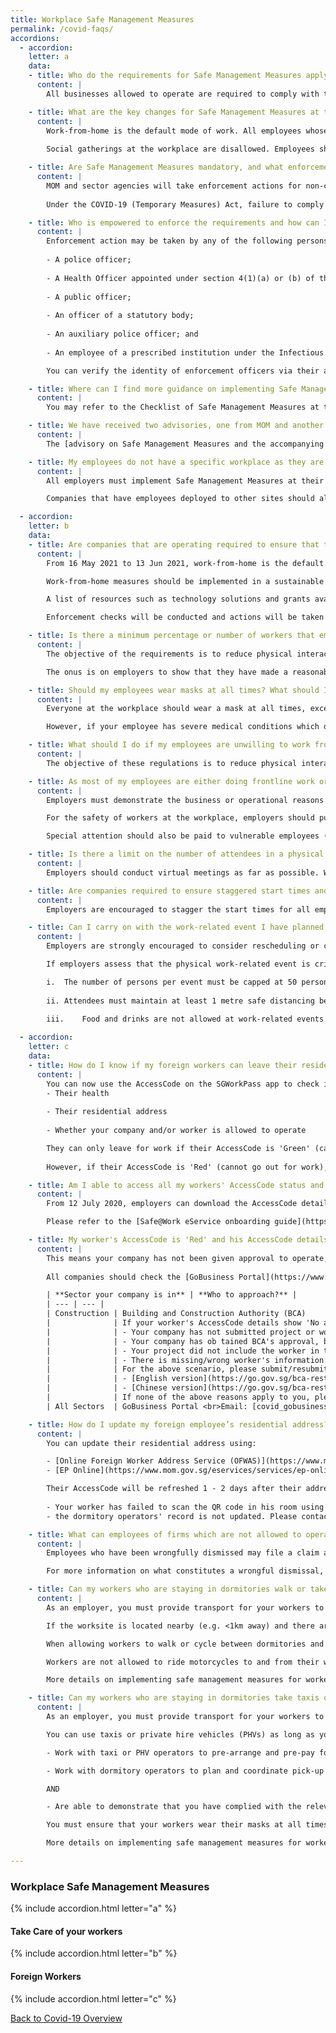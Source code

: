```yaml
---
title: Workplace Safe Management Measures
permalink: /covid-faqs/
accordions:
  - accordion:
    letter: a
    data:
    - title: Who do the requirements for Safe Management Measures apply to?
      content: |
        All businesses allowed to operate are required to comply with the Safe Management Measures (SMMs) for workplaces as well as the SMMs for their sector/activity. 

    - title: What are the key changes for Safe Management Measures at the workplace that will take effect from 16 May 2021 to 13 June 2021?
      content: |
        Work-from-home is the default mode of work. All employees whose functions can be performed remotely must work from home. Employers must provide the necessary facilities and direct their employees to work from home wherever possible. Employees who are unable to work from home, for reasons due to the nature of their work (e.g. their work can only be done with equipment that is confined to the workplace) can continue working on-site.
        
        Social gatherings at the workplace are disallowed. Employees should have their meal breaks at the workplace individually.

    - title: Are Safe Management Measures mandatory, and what enforcement actions will MOM take against businesses that do not implement it?
      content: |
        MOM and sector agencies will take enforcement actions for non-compliance of Safe Management Measures. For workplaces that severely lack Safe Management Measures, MOM will direct employers to stop operations at the workplace. Employers will have to take steps to ensure that Safe Management Measures are in place before operations can resume.
        
        Under the COVID-19 (Temporary Measures) Act, failure to comply with Safe Management Measures is punishable with a fine of up to $10,000 or imprisonment of up to 6 months, or both. Repeated non-compliance is punishable with a fine of up to $20,000 or imprisonment of up to 12 months, or both.

    - title: Who is empowered to enforce the requirements and how can I verify the identity of enforcement officers inspecting my workplace?
      content: |
        Enforcement action may be taken by any of the following persons under the COVID-19 (Temporary Measures) Act:
        
        - A police officer;
        
        - A Health Officer appointed under section 4(1)(a) or (b) of the Infectious Diseases Act;
        
        - A public officer;
        
        - An officer of a statutory body;
        
        - An auxiliary police officer; and
        
        - An employee of a prescribed institution under the Infectious Diseases Act.

        You can verify the identity of enforcement officers via their authority cards or their public service identification cards.

    - title: Where can I find more guidance on implementing Safe Management Measures in the workplace?
      content: |
        You may refer to the Checklist of Safe Management Measures at the Workplace for Resumption of Business Activities [here](https://www.mom.gov.sg/-/media/mom/documents/covid-19/annex-b-checklist-of-safe-management-measures.pdf){:target="_blank"}, for an overview of the requirements that must be fulfilled prior to resuming business activities at the workplace. For more information, please refer [here](https://www.mom.gov.sg/covid-19/frequently-asked-questions/safe-management-measures){:target="_blank"}.

    - title: We have received two advisories, one from MOM and another from the sector agency. Which one do we follow?  
      content: |
        The [advisory on Safe Management Measures and the accompanying checklist](https://www.mom.gov.sg/covid-19/requirements-for-safe-management-measures){:target="_blank"} issued by MOM are for workplaces in general. Where there may be sector-specific considerations, companies should also refer to the sector-specific advisories issued. All businesses are required to comply with the Safe Management Measures (SMMs) for workplaces issued by MOM as well as the SMMs for their sector/activity. 

    - title: My employees do not have a specific workplace as they are deployed to client’s site to provide goods and services. How can I implement Safe Management Measures?
      content: |
        All employers must implement Safe Management Measures at their workplaces for all employees and contractors. 

        Companies that have employees deployed to other sites should also ensure that their employees comply with the Safe Management Measures put in place at these sites. In fact, some of the Safe Management Measures can be implemented by employers regardless of where employees are deployed, such as health monitoring.   

  - accordion:
    letter: b
    data:
    - title: Are companies that are operating required to ensure that their employees work from home?
      content: |
        From 16 May 2021 to 13 Jun 2021, work-from-home is the default mode of work and employers must provide the necessary facilities and direct their employees to work from home wherever possible.

        Work-from-home measures should be implemented in a sustainable manner that enables employees to maintain work-life harmony while continuing to meet business needs. The [tripartite advisory on mental well-being at workplaces](https://www.mom.gov.sg/covid-19/tripartite-advisory-on-mental-well-being-at-workplaces){:target="_blank"} sets out practical guidance on measures that employers can adopt to support their employees’ mental well-being. 

        A list of resources such as technology solutions and grants available to assist companies is available [here](https://www.mom.gov.sg/-/media/mom/documents/covid-19/annex-a-resources-to-assist-companies.pdf){:target="_blank"}.

        Enforcement checks will be conducted and actions will be taken against businesses for non-compliance. 

    - title: Is there a minimum percentage or number of workers that employers must place on work-from-home arrangements?
      content: |
        The objective of the requirements is to reduce physical interactions in the workplace in order to minimise spread of COVID-19. Employers should focus on providing the facilities necessary and directing every worker to work from home, as far as reasonably practicable. The proportion of employees that can do so will vary in different workplaces and sectors due to differing operational requirements. 

        The onus is on employers to show that they have made a reasonable effort to facilitate working from home, including reviewing and transforming business processes through technology to support remote working e.g. e-payment, e-invoicing, e-signatures. 

    - title: Should my employees wear masks at all times? What should I do if my employee has a medical condition?
      content: |
        Everyone at the workplace should wear a mask at all times, except when eating, drinking, consuming medication or engaging in strenuous physical exercise. 

        However, if your employee has severe medical conditions which do not make it possible to wear a mask, they can wear a face shield in lieu of a mask. 

    - title: What should I do if my employees are unwilling to work from home because their home is not conducive for work?
      content: |
        The objective of these regulations is to reduce physical interactions in order to prevent spread of COVID-19. Employers can consider different ways to implement working arrangements that comply with the Safe Management Measures for the workplace, while taking business and employee preferences into account.

    - title: As most of my employees are either doing frontline work or fieldwork operations, it is not feasible for me to rearrange the work such that they can work-from-home. Will I be penalised for not providing such work arrangements?
      content: |
        Employers must demonstrate the business or operational reasons why the workers working at the workplace are unable to work-from-home despite review and redesign of work processes. Inspectors will assess the efforts put in by companies to implement work-from-home arrangements based on the practicality of whether the workers can work-from-home given the nature of the job.

        For the safety of workers at the workplace, employers should put in place other Safe Management Measures at the workplace (e.g. ensuring safe distancing, ensuring use of SafeEntry, etc.) to provide a safe working environment and minimize risk of further outbreaks. 

        Special attention should also be paid to vulnerable employees (e.g. persons who are aged 60 and above, and patients who are immunocompromised or have concurrent medical conditions) to enable them to work-from-home. Employers are encouraged to enable these employees to work-from-home, allow them to travel to/from work at off-peak timings, temporarily redeploy them to another role within the company, or take other appropriate measures to reduce their exposure to infection risk.

    - title: Is there a limit on the number of attendees in a physical meeting?
      content: |
        Employers should conduct virtual meetings as far as possible. Where physical meetings are assessed to be necessary, they are subject to a cap of 50 physical attendees and there must be 1m safe distancing between all individuals. Attendees must be masked.

    - title: Are companies required to ensure staggered start times and implement flexible workplace hours for employees at the workplace?
      content: |
        Employers are encouraged to stagger the start times for all employees who are unable to work from home (due to the nature of their work, or their work can only be done with equipment that is confined to the workplace) such that at least half of all employees arrive at the workplace at or after 10am, as far as possible. This would enable more employees to avoid peak-hour travel, especially if employees require the use of public transport. Timings of lunch and other breaks should also be staggered accordingly.

    - title: Can I carry on with the work-related event I have planned between 16 May and 13 June, given the tighter measures that were announced for this period? 
      content: |
        Employers are strongly encouraged to consider rescheduling or convert to virtual those work-related events that are not critical, in view of the recent trends in community transmission of COVID-19. 

        If employers assess that the physical work-related event is critical, they may proceed with strict implementation of SMM.  

        i.	The number of persons per event must be capped at 50 persons to limit the risk of exposure to infection.
        
        ii.	Attendees must maintain at least 1 metre safe distancing between individual attendees, as per the requirement at the workplace.
        
        iii.	Food and drinks are not allowed at work-related events.

  - accordion:
    letter: c
    data:
    - title: How do I know if my foreign workers can leave their residence for work?
      content: |
        You can now use the AccessCode on the SGWorkPass app to check if your foreign employees can leave their residence (dormitory or non-dormitory housing) for work. The status of your employees' AccessCode takes into account 3 broad parameters:
        - Their health
        
        - Their residential address
        
        - Whether your company and/or worker is allowed to operate

        They can only leave for work if their AccessCode is 'Green' (can go out for work).
        
        However, if their AccessCode is 'Red' (cannot go out for work), they are not allowed to leave for work.

    - title: Am I able to access all my workers' AccessCode status and details, instead of checking individually using the SGWorkPass?
      content: |
        From 12 July 2020, employers can download the AccessCode details of their workers from a new [Safe@Work eService](https://www.mom.gov.sg/eservices/services/safe-work){:target="_blank"}. For a start, AccessCode statuses of workers who hold a Work Permit or S Pass will be available. 

        Please refer to the [Safe@Work eService onboarding guide](https://www.mom.gov.sg/-/media/mom/documents/safety-health/user-guides/safe-work/user-guide-safe-work.pdf?la=en&hash=58E40C481AF9D908461569E56A92AD6D){:target="_blank"} for more information.

    - title: My worker's AccessCode is 'Red' and his AccessCode details shows 'No approval to start work'. What should I do?
      content: |
        This means your company has not been given approval to operate, and/or your workers are not allowed to start work.
        
        All companies should check the [GoBusiness Portal](https://www.gobusiness.gov.sg/covid/){:target="_blank"} to find out if they are allowed to operate. Please approach your respective lead agencies for assistance:

        | **Sector your company is in** | **Who to approach?** |
        | --- | --- |
        | Construction | Building and Construction Authority (BCA) 
        |              | If your worker's AccessCode details show 'No approval to start work', it could be because:
        |              | - Your company has not submitted project or workers to BCA for approval
        |              | - Your company has ob tained BCA's approval, but:
        |              | - Your project did not include the worker in the submission for approval
        |              | - There is missing/wrong worker's information in the submission (e.g. wrong FIN/UEN or FIN entered is not under the employment of the UEN entered)
        |              | For the above scenario, please submit/resubmit an application for construction/supply works at BCA's website. Please refer to the links below the application process:
        |              | - [English version](https://go.gov.sg/bca-restart-navigator){:target="_blank"}
        |              | - [Chinese version](https://go.gov.sg/bca-restart-navigator-chi){:target="_blank"}
        |              | If none of the above reasons apply to you, please contact BCA at [bca_safeworkforce@bca.gov.sg](mailto:bca_safeworkforce@bca.gov.sg) for assistance. |
        | All Sectors  | GoBusiness Portal <br>Email: [covid_gobusiness@mti.gov.sg](mailto:covid_gobusiness@mti.gov.sg) |

    - title: How do I update my foreign employee’s residential address?
      content: |
        You can update their residential address using: 

        - [Online Foreign Worker Address Service (OFWAS)](https://www.mom.gov.sg/eservices/services/ofwas){:target="_blank"} for Work Permit holders
        - [EP Online](https://www.mom.gov.sg/eservices/services/ep-online){:target="_blank"} for Employment Pass and S Pass holders 

        Their AccessCode will be refreshed 1 - 2 days after their addresses are updated in OFWAS or EP Online. If their AccessCode is not refreshed, it may mean:
        
        - Your worker has failed to scan the QR code in his room using the FWMOMCare App; or
        - the dormitory operators' record is not updated. Please contact the dormitory operator to rectify this.

    - title: What can employees of firms which are not allowed to operate do, if they are told to leave the company due to refusal to report to work?  
      content: |
        Employees who have been wrongfully dismissed may file a claim against the wrongful dismissal or make a phone advisory appointment with the Tripartite Alliance for Dispute Management (TADM) at [https://www.tal.sg/tadm/eServices](https://www.tal.sg/tadm/eServices){:target="_blank"}. 

        For more information on what constitutes a wrongful dismissal, please refer to the [Tripartite Guidelines on Wrongful Dismissal](https://www.mom.gov.sg/employment-practices/termination-of-employment/unfair-dismissal#what-is-a-wrongful-dismissal){:target="_blank"}. 

    - title: Can my workers who are staying in dormitories walk or take their own personal transport (e.g. bicycle, motorcycles) to and from their worksites?
      content: |
        As an employer, you must provide transport for your workers to and from their worksites.

        If the worksite is located nearby (e.g. <1km away) and there are no community areas en-route, you can allow your worker to walk or cycle.

        When allowing workers to walk or cycle between dormitories and worksites, you must demonstrate that you have complied with the relevant safe management measures upon request by enforcement officers. You must ensure that your workers wear their masks at all times, and that they only travel to and from their worksites with no stops in between.

        Workers are not allowed to ride motorcycles to and from their worksites under any circumstances.

        More details on implementing safe management measures for workers on employer-provided transportation can be found [here](https://www.mom.gov.sg/covid-19/advisory-on-safe-management-measures-for-workers-on-transportation){:target="_blank"}.

    - title: Can my workers who are staying in dormitories take taxis or private hire vehicles (e.g. Grab, GoJek) to and from their worksites?
      content: |
        As an employer, you must provide transport for your workers to and from their worksites.

        You can use taxis or private hire vehicles (PHVs) as long as you:

        - Work with taxi or PHV operators to pre-arrange and pre-pay for such vehicles to ferry the workers to ensure availability of vehicles and reduce physical interactions between drivers and workers.

        - Work with dormitory operators to plan and coordinate pick-up times so as to reduce congestion.

        AND

        - Are able to demonstrate that you have complied with the relevant safe management measures upon request.

        You must ensure that your workers wear their masks at all times, check in using SafeEntry, and that they go directly to and from their worksites with no stops in between.

        More details on implementing safe management measures for workers on employer-provided transportation can be found [here](https://www.mom.gov.sg/covid-19/advisory-on-safe-management-measures-for-workers-on-transportation){:target="_blank"}.

---
```


### Workplace Safe Management Measures

{% include accordion.html letter="a" %}

#### Take Care of your workers

{% include accordion.html letter="b" %}

#### Foreign Workers 

{% include accordion.html letter="c" %}

[Back to Covid-19 Overview](/covid/)
